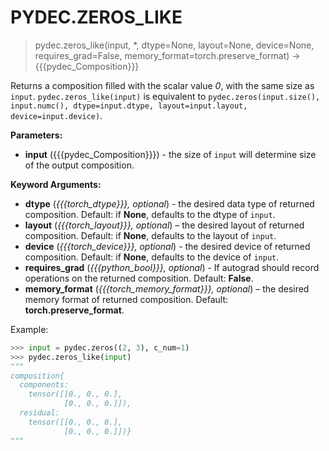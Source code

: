 # PYDEC.ZEROS_LIKE
> pydec.zeros_like(input, *, dtype=None, layout=None, device=None, requires_grad=False, memory_format=torch.preserve_format)  →  {{{pydec_Composition}}}

Returns a composition filled with the scalar value *0*, with the same size as `input`. `pydec.zeros_like(input)` is equivalent to `pydec.zeros(input.size(), input.numc(), dtype=input.dtype, layout=input.layout, device=input.device)`.

**Parameters:**

* **input** ({{{pydec_Composition}}}) - the size of `input` will determine size of the output composition.

**Keyword Arguments:**

* **dtype** (*{{{torch_dtype}}}, optional*) - the desired data type of returned composition. Default: if **None**, defaults to the dtype of `input`.
* **layout** (*{{{torch_layout}}}, optional*) – the desired layout of returned composition. Default: if **None**, defaults to the layout of `input`.
* **device** (*{{{torch_device}}}, optional*) - the desired device of returned composition. Default: if **None**, defaults to the device of `input`.
* **requires_grad** (*{{{python_bool}}}, optional*) - If autograd should record operations on the returned composition. Default: **False**.
* **memory_format** (*{{{torch_memory_format}}}, optional*) – the desired memory format of returned composition. Default: **torch.preserve_format**.

Example:
```python
>>> input = pydec.zeros((2, 3), c_num=1)
>>> pydec.zeros_like(input)
"""
composition{
  components:
    tensor([[0., 0., 0.],
            [0., 0., 0.]]),
  residual:
    tensor([[0., 0., 0.],
            [0., 0., 0.]])}
"""
```
